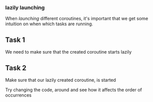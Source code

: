### lazily launching

When _launching_ different coroutines, it's important that we get some intuition on when which tasks are running.

## Task 1

We need to make sure that the created coroutine starts lazily

## Task 2

Make sure that our lazily created coroutine, is started

Try changing the code, around and see how it affects the order of occurrences

